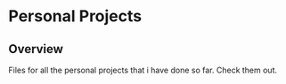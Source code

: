 # Personal Projects


## Overview

Files for all the personal projects that i have done so far. Check them out.
